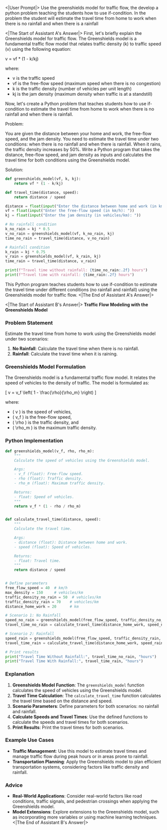<|User Prompt|>
Use the greenshields model for traffic flow, the develop a python problem teaching the students how to use if-condition. In the problem the student will estimate the travel time from home to work when there is no rainfall and when there is a rainfall

<|The Start of Assistant A's Answer|>
First, let's briefly explain the Greenshields model for traffic flow. The Greenshields model is a fundamental traffic flow model that relates traffic density (k) to traffic speed (v) using the following equation:

v = vf * (1 - k/kj)

where:
- v is the traffic speed
- vf is the free-flow speed (maximum speed when there is no congestion)
- k is the traffic density (number of vehicles per unit length)
- kj is the jam density (maximum density when traffic is at a standstill)

Now, let's create a Python problem that teaches students how to use if-condition to estimate the travel time from home to work when there is no rainfall and when there is rainfall.

Problem:

You are given the distance between your home and work, the free-flow speed, and the jam density. You need to estimate the travel time under two conditions: when there is no rainfall and when there is rainfall. When it rains, the traffic density increases by 50%. Write a Python program that takes the distance, free-flow speed, and jam density as inputs and calculates the travel time for both conditions using the Greenshields model.

Solution:

```python
def greenshields_model(vf, k, kj):
    return vf * (1 - k/kj)

def travel_time(distance, speed):
    return distance / speed

distance = float(input("Enter the distance between home and work (in km): "))
vf = float(input("Enter the free-flow speed (in km/h): "))
kj = float(input("Enter the jam density (in vehicles/km): "))

# No rainfall condition
k_no_rain = kj * 0.5
v_no_rain = greenshields_model(vf, k_no_rain, kj)
time_no_rain = travel_time(distance, v_no_rain)

# Rainfall condition
k_rain = kj * 0.75
v_rain = greenshields_model(vf, k_rain, kj)
time_rain = travel_time(distance, v_rain)

print(f"Travel time without rainfall: {time_no_rain:.2f} hours")
print(f"Travel time with rainfall: {time_rain:.2f} hours")
```

This Python program teaches students how to use if-condition to estimate the travel time under different conditions (no rainfall and rainfall) using the Greenshields model for traffic flow.
<|The End of Assistant A's Answer|>

<|The Start of Assistant B's Answer|>
**Traffic Flow Modeling with the Greenshields Model**

### Problem Statement

Estimate the travel time from home to work using the Greenshields model under two scenarios:

1. **No Rainfall**: Calculate the travel time when there is no rainfall.
2. **Rainfall**: Calculate the travel time when it is raining.

### Greenshields Model Formulation

The Greenshields model is a fundamental traffic flow model. It relates the speed of vehicles to the density of traffic. The model is formulated as:

\[ v = v_f \left( 1 - \frac{\rho}{\rho_m} \right) \]

where:
- \( v \) is the speed of vehicles,
- \( v_f \) is the free-flow speed,
- \( \rho \) is the traffic density, and
- \( \rho_m \) is the maximum traffic density.

### Python Implementation

```python
def greenshields_model(v_f, rho, rho_m):
    """
    Calculate the speed of vehicles using the Greenshields model.

    Args:
    - v_f (float): Free-flow speed.
    - rho (float): Traffic density.
    - rho_m (float): Maximum traffic density.

    Returns:
    - float: Speed of vehicles.
    """
    return v_f * (1 - rho / rho_m)


def calculate_travel_time(distance, speed):
    """
    Calculate the travel time.

    Args:
    - distance (float): Distance between home and work.
    - speed (float): Speed of vehicles.

    Returns:
    - float: Travel time.
    """
    return distance / speed


# Define parameters
free_flow_speed = 40  # km/h
max_density = 150     # vehicles/km
traffic_density_no_rain = 50  # vehicles/km
traffic_density_rain = 70    # vehicles/km
distance_home_work = 20      # km

# Scenario 1: No Rainfall
speed_no_rain = greenshields_model(free_flow_speed, traffic_density_no_rain, max_density)
travel_time_no_rain = calculate_travel_time(distance_home_work, speed_no_rain)

# Scenario 2: Rainfall
speed_rain = greenshields_model(free_flow_speed, traffic_density_rain, max_density)
travel_time_rain = calculate_travel_time(distance_home_work, speed_rain)

# Print results
print("Travel Time Without Rainfall:", travel_time_no_rain, "hours")
print("Travel Time With Rainfall:", travel_time_rain, "hours")
```

### Explanation

1. **Greenshields Model Function**: The `greenshields_model` function calculates the speed of vehicles using the Greenshields model.
2. **Travel Time Calculation**: The `calculate_travel_time` function calculates the travel time based on the distance and speed.
3. **Scenario Parameters**: Define parameters for both scenarios: no rainfall and rainfall.
4. **Calculate Speeds and Travel Times**: Use the defined functions to calculate the speeds and travel times for both scenarios.
5. **Print Results**: Print the travel times for both scenarios.

### Example Use Cases

- **Traffic Management**: Use this model to estimate travel times and manage traffic flow during peak hours or in areas prone to rainfall.
- **Transportation Planning**: Apply the Greenshields model to plan efficient transportation systems, considering factors like traffic density and rainfall.

### Advice

- **Real-World Applications**: Consider real-world factors like road conditions, traffic signals, and pedestrian crossings when applying the Greenshields model.
- **Model Extensions**: Explore extensions to the Greenshields model, such as incorporating more variables or using machine learning techniques.
<|The End of Assistant B's Answer|>